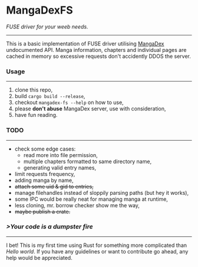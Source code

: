 # MangaDexFS
_FUSE driver for your weeb needs._ 

---
This is a basic implementation of FUSE driver utilising [MangaDex](https://mangadex.org/) undocumented API. Manga information, chapters and individual pages are cached in memory so excessive requests don't accidently DDOS the server.

### Usage
---
1. clone this repo,
2. build `cargo build --release`,
3. checkout `mangadex-fs --help` on how to use,
4. please **don't abuse** MangaDex server, use with consideration,
5. have fun reading.  

### TODO
---
- check some edge cases:
  - read more into file permission,
  - multiple chapters formatted to same directory name,
  - generating valid entry names,
- limit requests frequency,
- adding manga by name,
- ~~attach some uid & gid to entries,~~
- manage filehandles instead of sloppily parsing paths (but hey it works),
- some IPC would be really neat for managing manga at runtime,
- less cloning, mr. borrow checker show me the way,
- ~~maybe publish a crate.~~

### _>Your code is a dumpster fire_
---
I bet! This is my first time using Rust for something more complicated than _Hello world_. If you have any guidelines or want to contribute go ahead, any help would be appreciated.